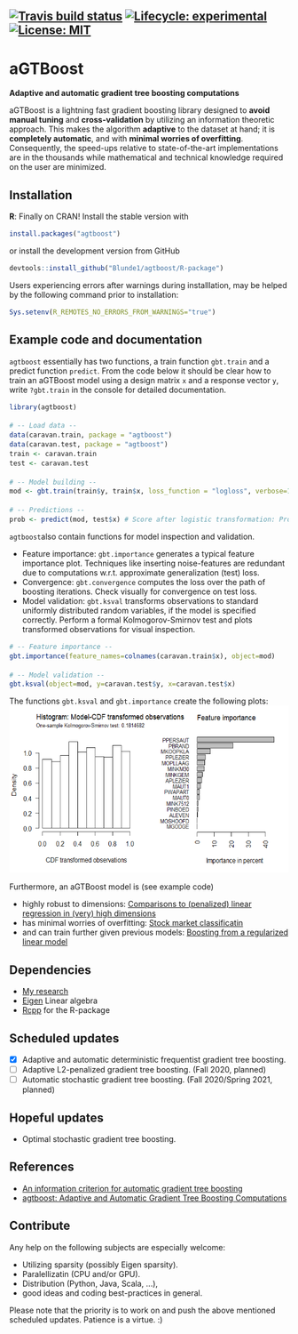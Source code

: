<!-- badges: start -->
[![Travis build status](https://travis-ci.org/Blunde1/agtboost.svg?branch=master)](https://travis-ci.org/Blunde1/agtboost)
[![Lifecycle: experimental](https://img.shields.io/badge/lifecycle-experimental-orange.svg)](https://www.tidyverse.org/lifecycle/#experimental)
[![License:
MIT](https://img.shields.io/badge/License-MIT-yellow.svg)](https://opensource.org/licenses/MIT)
---------

# aGTBoost

**Adaptive and automatic gradient tree boosting computations**

aGTBoost is a lightning fast gradient boosting library designed to **avoid manual tuning** and **cross-validation** by utilizing an information theoretic approach.
This makes the algorithm **adaptive** to the dataset at hand; it is **completely automatic**, and with **minimal worries of overfitting**.
Consequently, the speed-ups relative to state-of-the-art implementations are in the thousands while mathematical and technical knowledge required on the user are minimized.


## Installation

**R**: Finally on CRAN! Install the stable version with
```r
install.packages("agtboost")
```
or install the development version from GitHub
```r
devtools::install_github("Blunde1/agtboost/R-package")
```
Users experiencing errors after warnings during installlation, may be helped by the following command prior to installation:

```r
Sys.setenv(R_REMOTES_NO_ERRORS_FROM_WARNINGS="true")
```

## Example code and documentation

`agtboost` essentially has two functions, a train function `gbt.train` and a predict function `predict`.
From the code below it should be clear how to train an aGTBoost model using a design matrix `x` and a response vector `y`, write `?gbt.train` in the console for detailed documentation. 
```r
library(agtboost)

# -- Load data --
data(caravan.train, package = "agtboost")
data(caravan.test, package = "agtboost")
train <- caravan.train
test <- caravan.test

# -- Model building --
mod <- gbt.train(train$y, train$x, loss_function = "logloss", verbose=10)

# -- Predictions --
prob <- predict(mod, test$x) # Score after logistic transformation: Probabilities
```
`agtboost`also contain functions for model inspection and validation. 

- Feature importance: `gbt.importance` generates a typical feature importance plot. 
Techniques like inserting noise-features are redundant due to computations w.r.t. approximate generalization (test) loss.
- Convergence: `gbt.convergence` computes the loss over the path of boosting iterations. Check visually for convergence on test loss.
- Model validation: `gbt.ksval` transforms observations to standard uniformly distributed random variables, if the model is specified 
correctly. Perform a formal Kolmogorov-Smirnov test and plots transformed observations for visual inspection.
```r
# -- Feature importance --
gbt.importance(feature_names=colnames(caravan.train$x), object=mod)

# -- Model validation --
gbt.ksval(object=mod, y=caravan.test$y, x=caravan.test$x)
```
The functions `gbt.ksval` and `gbt.importance` create the following plots:
<img src="docs/img/agtboost_validation.png" width="700" height="300" />

Furthermore, an aGTBoost model is (see example code)

- highly robust to dimensions: [Comparisons to (penalized) linear regression in (very) high dimensions](R-package/demo/high-dimensions.R)
- has minimal worries of overfitting: [Stock market classificatin](R-package/demo/stock-market-classification.R)
- and can train further given previous models: [Boosting from a regularized linear model](R-package/demo/boost-from-predictions.R)



## Dependencies

- [My research](https://berentlunde.netlify.com/) 
- [Eigen](http://eigen.tuxfamily.org/index.php?title=Main_Page) Linear algebra
- [Rcpp](https://github.com/RcppCore/Rcpp) for the R-package

## Scheduled updates

- [x] Adaptive and automatic deterministic frequentist gradient tree boosting.
- [ ] Adaptive L2-penalized gradient tree boosting. (Fall 2020, planned)
- [ ] Automatic stochastic gradient tree boosting. (Fall 2020/Spring 2021, planned)

## Hopeful updates

- Optimal stochastic gradient tree boosting.

## References
- [An information criterion for automatic gradient tree boosting](https://arxiv.org/abs/2008.05926)
- [agtboost: Adaptive and Automatic Gradient Tree Boosting Computations](https://arxiv.org/abs/2008.12625)

## Contribute

Any help on the following subjects are especially welcome:

- Utilizing sparsity (possibly Eigen sparsity).
- Paralellizatin (CPU and/or GPU).
- Distribution (Python, Java, Scala, ...),
- good ideas and coding best-practices in general.

Please note that the priority is to work on and push the above mentioned scheduled updates. Patience is a virtue. :)
